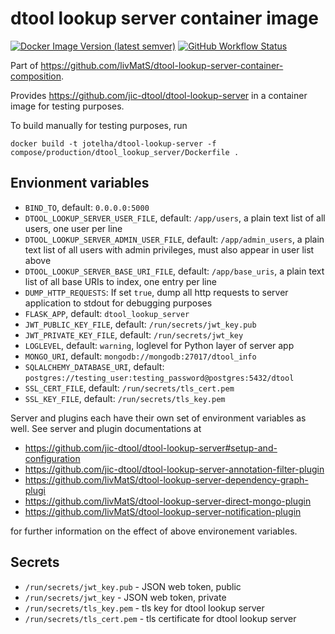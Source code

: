 # dtool lookup server container image

[![Docker Image Version (latest semver)](https://img.shields.io/docker/v/jotelha/dtool-lookup-server?label=dockerhub)](https://hub.docker.com/repository/docker/jotelha/dtool-lookup-server) [![GitHub Workflow Status](https://img.shields.io/github/workflow/status/livMatS/dtool-lookup-server-container-image/publish)](https://github.com/livMatS/dtool-lookup-server-container-image/actions?query=workflow%3Apublish)

Part of https://github.com/livMatS/dtool-lookup-server-container-composition.

Provides https://github.com/jic-dtool/dtool-lookup-server in a container image for testing purposes.

To build manually for testing purposes, run

    docker build -t jotelha/dtool-lookup-server -f compose/production/dtool_lookup_server/Dockerfile .

## Envionment variables

* `BIND_TO`, default: `0.0.0.0:5000`
* `DTOOL_LOOKUP_SERVER_USER_FILE`, default: `/app/users`, a plain text list of all users, one user per line
* `DTOOL_LOOKUP_SERVER_ADMIN_USER_FILE`, default: `/app/admin_users`, a plain text list of all users with admin privileges, must also appear in user list above
* `DTOOL_LOOKUP_SERVER_BASE_URI_FILE`, default: `/app/base_uris`, a plain text list of all base URIs to index, one entry per line
* `DUMP_HTTP_REQUESTS`: If set `true`, dump all http requests to server application to stdout for debugging purposes
* `FLASK_APP`, default: `dtool_lookup_server`
* `JWT_PUBLIC_KEY_FILE`, default: `/run/secrets/jwt_key.pub`
* `JWT_PRIVATE_KEY_FILE`, default: `/run/secrets/jwt_key`
* `LOGLEVEL`, default: `warning`, loglevel for Python layer of server app
* `MONGO_URI`, default: `mongodb://mongodb:27017/dtool_info`
* `SQLALCHEMY_DATABASE_URI`, default: `postgres://testing_user:testing_password@postgres:5432/dtool`
* `SSL_CERT_FILE`, default: `/run/secrets/tls_cert.pem`
* `SSL_KEY_FILE`, default: `/run/secrets/tls_key.pem`

Server and plugins each have their own set of environment variables as well.
See server and plugin documentations at

* https://github.com/jic-dtool/dtool-lookup-server#setup-and-configuration
* https://github.com/jic-dtool/dtool-lookup-server-annotation-filter-plugin
* https://github.com/livMatS/dtool-lookup-server-dependency-graph-plugi
* https://github.com/livMatS/dtool-lookup-server-direct-mongo-plugin
* https://github.com/livMatS/dtool-lookup-server-notification-plugin

for further information on the effect of above environement variables.

## Secrets

* `/run/secrets/jwt_key.pub` - JSON web token, public
* `/run/secrets/jwt_key` - JSON web token, private
* `/run/secrets/tls_key.pem` - tls key for dtool lookup server
* `/run/secrets/tls_cert.pem` - tls certificate for dtool lookup server
